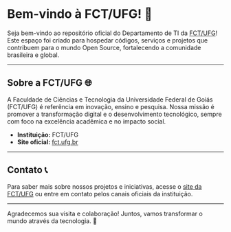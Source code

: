# Bem-vindo à FCT/UFG! 🚀

Seja bem-vindo ao repositório oficial do Departamento de TI da [FCT/UFG](https://fct.ufg.br)! Este espaço foi criado para hospedar códigos, serviços e projetos que contribuem para o mundo Open Source, fortalecendo a comunidade brasileira e global.

---

## Sobre a FCT/UFG 🌐

A Faculdade de Ciências e Tecnologia da Universidade Federal de Goiás (FCT/UFG) é referência em inovação, ensino e pesquisa. Nossa missão é promover a transformação digital e o desenvolvimento tecnológico, sempre com foco na excelência acadêmica e no impacto social.

- **Instituição:** FCT/UFG  
- **Site oficial:** [fct.ufg.br](https://fct.ufg.br)

---

## Contato 📞

Para saber mais sobre nossos projetos e iniciativas, acesse o [site da FCT/UFG](https://fct.ufg.br) ou entre em contato pelos canais oficiais da instituição.

---

Agradecemos sua visita e colaboração! Juntos, vamos transformar o mundo através da tecnologia. 🌟
